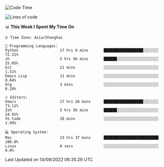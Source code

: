 <!--START_SECTION:waka-->
![Code Time](http://img.shields.io/badge/Code%20Time-778%20hrs%2036%20mins-blue)

![Lines of code](https://img.shields.io/badge/From%20Hello%20World%20I%27ve%20Written-22%20Thousand%20lines%20of%20code-blue)

📊 **This Week I Spent My Time On** 

```text
⌚︎ Time Zone: Asia/Shanghai

💬 Programming Languages: 
Python                   17 hrs 9 mins       ██████████████████░░░░░░░   72.31% 
sh                       5 hrs 56 mins       ██████░░░░░░░░░░░░░░░░░░░   25.05% 
Git                      21 mins             ░░░░░░░░░░░░░░░░░░░░░░░░░   1.51% 
Emacs Lisp               11 mins             ░░░░░░░░░░░░░░░░░░░░░░░░░   0.84% 
Org                      3 mins              ░░░░░░░░░░░░░░░░░░░░░░░░░   0.28%

🔥 Editors: 
Emacs                    17 hrs 26 mins      ██████████████████░░░░░░░   73.11% 
Zsh                      5 hrs 56 mins       ██████░░░░░░░░░░░░░░░░░░░   24.91% 
VS Code                  28 mins             ░░░░░░░░░░░░░░░░░░░░░░░░░   1.99%

💻 Operating System: 
Mac                      23 hrs 37 mins      █████████████████████████   100.0% 
Linux                    0 secs              ░░░░░░░░░░░░░░░░░░░░░░░░░   0.0%

```


 Last Updated on 14/08/2022 06:35:29 UTC
<!--END_SECTION:waka-->
